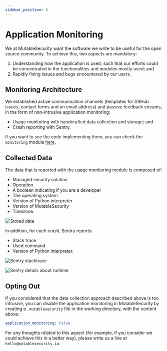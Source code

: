 ```yaml
---
sidebar_position: 8
---
```


# Application Monitoring

We at MutableSecurity want the software we write to be useful for the open source community. To achieve this, two aspects are mandatory:
1. Understanding how the application is used, such that our efforts could be concentrated in the functionalities and modules mostly used; and
2. Rapidly fixing issues and bugs encountered by our users.

## Monitoring Architecture

We established active communication channels (templates for GitHub issues, contact forms and an email address) and passive feedback streams, in the form of non-intrusive application monitoring:
- Usage monitoring with handcrafted data collection and storage; and
- Crash reporting with Sentry.

If you want to see the code implementing them, you can check the `monitoring` module [here](https://github.com/MutableSecurity/mutablesecurity/tree/main/mutablesecurity/monitoring).

## Collected Data

The data that is reported with the usage monitoring module is composed of:
- Managed security solution
- Operation
- A boolean indicating if you are a developer
- The operating system
- Version of Python interpreter
- Version of MutableSecurity
- Timezone.

![Stored data](/images/docs/application-monitoring/firebase.png)

In addition, for each crash, Sentry reports:
- Stack trace
- Used command
- Version of Python interpreter.

![Sentry stacktrace](/images/docs/application-monitoring/sentry-stacktrace.png)

![Sentry details about runtime](/images/docs/application-monitoring/sentry-runtime.png)

## Opting Out

If you considered that the data collection approach described above is too intrusive, you can disable the application monitoring in MutableSecurity by creating a `.mutablesecurity` file in the working directory, with the content above:

```yaml
application_monitoring: False
```

For any thoughts related to this aspect (for example, if you consider we could achieve this in a better way), please write us a line at `hello@mutablesecurity.io`.